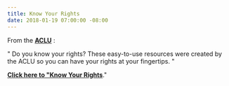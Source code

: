 ```yaml
---
title: Know Your Rights
date: 2018-01-19 07:00:00 -08:00
---
```


From the [**ACLU**](https://www.aclu.org/) :

"  Do you know your rights? These easy-to-use resources were created by the ACLU so you can have your rights at your fingertips.  "

**[Click here to "Know Your Rights](https://www.aclu.org/know-your-rights)**."